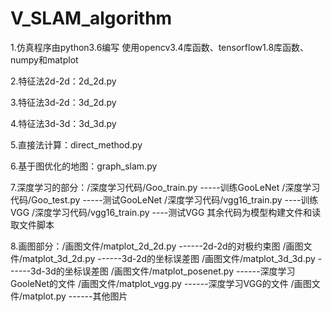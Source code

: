 # V_SLAM_algorithm

1.仿真程序由python3.6编写 使用opencv3.4库函数、tensorflow1.8库函数、numpy和matplot

2.特征法2d-2d：2d_2d.py

3.特征法3d-2d：3d_2d.py

4.特征法3d-3d：3d_3d.py

5.直接法计算：direct_method.py

6.基于图优化的地图：graph_slam.py

7.深度学习的部分：/深度学习代码/Goo_train.py      -----训练GooLeNet
		/深度学习代码/Goo_test.py      -----测试GooLeNet
		/深度学习代码/vgg16_train.py      ----训练VGG
		/深度学习代码/vgg16_train.py      ----测试VGG
		其余代码为模型构建文件和读取文件脚本

8.画图部分：/画图文件/matplot_2d_2d.py     ------2d-2d的对极约束图
	/画图文件/matplot_3d_2d.py     ------3d-2d的坐标误差图
	/画图文件/matplot_3d_3d.py     ------3d-3d的坐标误差图
	/画图文件/matplot_posenet.py     ------深度学习GooleNet的文件
	/画图文件/matplot_vgg.py        ------深度学习VGG的文件
	/画图文件/matplot.py     ------其他图片
